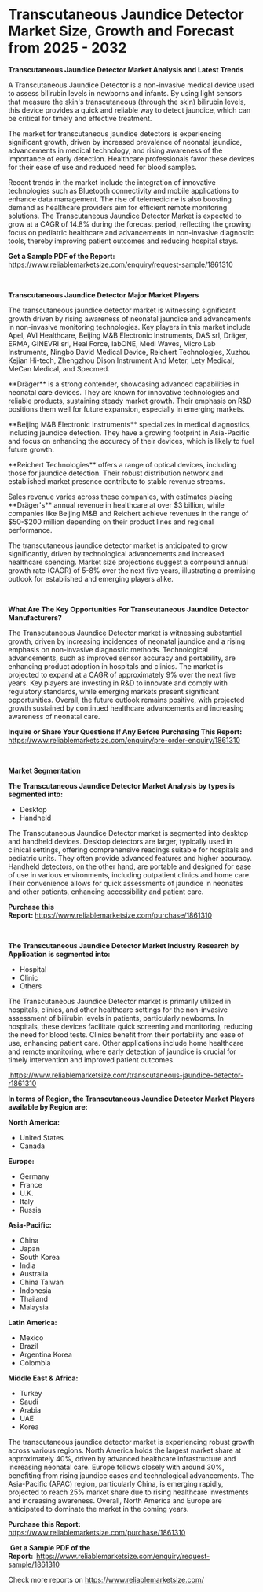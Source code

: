 <p><h1>Transcutaneous Jaundice Detector Market Size, Growth and Forecast from 2025 - 2032</h1></p><p><strong>Transcutaneous Jaundice Detector Market Analysis and Latest Trends</strong></p>
<p><p>A Transcutaneous Jaundice Detector is a non-invasive medical device used to assess bilirubin levels in newborns and infants. By using light sensors that measure the skin's transcutaneous (through the skin) bilirubin levels, this device provides a quick and reliable way to detect jaundice, which can be critical for timely and effective treatment. </p><p>The market for transcutaneous jaundice detectors is experiencing significant growth, driven by increased prevalence of neonatal jaundice, advancements in medical technology, and rising awareness of the importance of early detection. Healthcare professionals favor these devices for their ease of use and reduced need for blood samples. </p><p>Recent trends in the market include the integration of innovative technologies such as Bluetooth connectivity and mobile applications to enhance data management. The rise of telemedicine is also boosting demand as healthcare providers aim for efficient remote monitoring solutions. The Transcutaneous Jaundice Detector Market is expected to grow at a CAGR of 14.8% during the forecast period, reflecting the growing focus on pediatric healthcare and advancements in non-invasive diagnostic tools, thereby improving patient outcomes and reducing hospital stays.</p></p>
<p><strong>Get a Sample PDF of the Report:&nbsp;</strong> <a href="https://www.reliablemarketsize.com/enquiry/request-sample/1861310?utm_campaign=3120&utm_medium=2&utm_source=Github&utm_content=ia&utm_term=04032025&utm_id=transcutaneous-jaundice-detector">https://www.reliablemarketsize.com/enquiry/request-sample/1861310</a></p>
<p>&nbsp;</p>
<p><strong>Transcutaneous Jaundice Detector Major Market Players</strong></p>
<p><p>The transcutaneous jaundice detector market is witnessing significant growth driven by rising awareness of neonatal jaundice and advancements in non-invasive monitoring technologies. Key players in this market include Apel, AVI Healthcare, Beijing M&B Electronic Instruments, DAS srl, Dräger, ERMA, GINEVRI srl, Heal Force, labONE, Medi Waves, Micro Lab Instruments, Ningbo David Medical Device, Reichert Technologies, Xuzhou Kejian Hi-tech, Zhengzhou Dison Instrument And Meter, Lety Medical, MeCan Medical, and Specmed.</p><p>**Dräger** is a strong contender, showcasing advanced capabilities in neonatal care devices. They are known for innovative technologies and reliable products, sustaining steady market growth. Their emphasis on R&D positions them well for future expansion, especially in emerging markets.</p><p>**Beijing M&B Electronic Instruments** specializes in medical diagnostics, including jaundice detection. They have a growing footprint in Asia-Pacific and focus on enhancing the accuracy of their devices, which is likely to fuel future growth. </p><p>**Reichert Technologies** offers a range of optical devices, including those for jaundice detection. Their robust distribution network and established market presence contribute to stable revenue streams.</p><p>Sales revenue varies across these companies, with estimates placing **Dräger's** annual revenue in healthcare at over $3 billion, while companies like Beijing M&B and Reichert achieve revenues in the range of $50-$200 million depending on their product lines and regional performance.</p><p>The transcutaneous jaundice detector market is anticipated to grow significantly, driven by technological advancements and increased healthcare spending. Market size projections suggest a compound annual growth rate (CAGR) of 5-8% over the next five years, illustrating a promising outlook for established and emerging players alike.</p></p>
<p>&nbsp;</p>
<p><strong>What Are The Key Opportunities For Transcutaneous Jaundice Detector Manufacturers?</strong></p>
<p><p>The Transcutaneous Jaundice Detector market is witnessing substantial growth, driven by increasing incidences of neonatal jaundice and a rising emphasis on non-invasive diagnostic methods. Technological advancements, such as improved sensor accuracy and portability, are enhancing product adoption in hospitals and clinics. The market is projected to expand at a CAGR of approximately 9% over the next five years. Key players are investing in R&D to innovate and comply with regulatory standards, while emerging markets present significant opportunities. Overall, the future outlook remains positive, with projected growth sustained by continued healthcare advancements and increasing awareness of neonatal care.</p></p>
<p><strong>Inquire or Share Your Questions If Any Before Purchasing This Report:</strong> <a href="https://www.reliablemarketsize.com/enquiry/pre-order-enquiry/1861310?utm_campaign=3120&utm_medium=2&utm_source=Github&utm_content=ia&utm_term=04032025&utm_id=transcutaneous-jaundice-detector">https://www.reliablemarketsize.com/enquiry/pre-order-enquiry/1861310</a></p>
<p>&nbsp;</p>
<p><strong>Market Segmentation</strong></p>
<p><strong>The Transcutaneous Jaundice Detector Market Analysis by types is segmented into:</strong></p>
<p><ul><li>Desktop</li><li>Handheld</li></ul></p>
<p><p>The Transcutaneous Jaundice Detector market is segmented into desktop and handheld devices. Desktop detectors are larger, typically used in clinical settings, offering comprehensive readings suitable for hospitals and pediatric units. They often provide advanced features and higher accuracy. Handheld detectors, on the other hand, are portable and designed for ease of use in various environments, including outpatient clinics and home care. Their convenience allows for quick assessments of jaundice in neonates and other patients, enhancing accessibility and patient care.</p></p>
<p><strong>Purchase this Report:&nbsp;</strong><a href="https://www.reliablemarketsize.com/purchase/1861310?utm_campaign=3120&utm_medium=2&utm_source=Github&utm_content=ia&utm_term=04032025&utm_id=transcutaneous-jaundice-detector">https://www.reliablemarketsize.com/purchase/1861310</a></p>
<p>&nbsp;</p>
<p><strong>The Transcutaneous Jaundice Detector Market Industry Research by Application is segmented into:</strong></p>
<p><ul><li>Hospital</li><li>Clinic</li><li>Others</li></ul></p>
<p><p>The Transcutaneous Jaundice Detector market is primarily utilized in hospitals, clinics, and other healthcare settings for the non-invasive assessment of bilirubin levels in patients, particularly newborns. In hospitals, these devices facilitate quick screening and monitoring, reducing the need for blood tests. Clinics benefit from their portability and ease of use, enhancing patient care. Other applications include home healthcare and remote monitoring, where early detection of jaundice is crucial for timely intervention and improved patient outcomes.</p></p>
<p><a href="https://www.reliablemarketsize.com/transcutaneous-jaundice-detector-r1861310?utm_campaign=3120&utm_medium=2&utm_source=Github&utm_content=ia&utm_term=04032025&utm_id=transcutaneous-jaundice-detector">&nbsp;https://www.reliablemarketsize.com/transcutaneous-jaundice-detector-r1861310</a></p>
<p><strong>In terms of Region, the Transcutaneous Jaundice Detector Market Players available by Region are:</strong></p>
<p>
    <p> <strong> North America: </strong>
        <ul>
            <li>United States</li>
            <li>Canada</li>
        </ul>
        </p> 
    <p> <strong> Europe: </strong>
        <ul>
            <li>Germany</li>
            <li>France</li>
            <li>U.K.</li>
            <li>Italy</li>
            <li>Russia</li>
        </ul>
        </p> 
    <p> <strong> Asia-Pacific: </strong>
        <ul>
            <li>China</li>
            <li>Japan</li>
            <li>South Korea</li>
            <li>India</li>
            <li>Australia</li>
            <li>China Taiwan</li>
            <li>Indonesia</li>
            <li>Thailand</li>
            <li>Malaysia</li>
        </ul>
        </p> 
    <p> <strong> Latin America: </strong>
        <ul>
            <li>Mexico</li>
            <li>Brazil</li>
            <li>Argentina Korea</li>
            <li>Colombia</li>
        </ul>
        </p> 
    <p> <strong> Middle East & Africa: </strong>
        <ul>
            <li>Turkey</li>
            <li>Saudi</li>
            <li>Arabia</li>
            <li>UAE</li>
            <li>Korea</li>
        </ul>
    </p>
    </p>
<p><p>The transcutaneous jaundice detector market is experiencing robust growth across various regions. North America holds the largest market share at approximately 40%, driven by advanced healthcare infrastructure and increasing neonatal care. Europe follows closely with around 30%, benefiting from rising jaundice cases and technological advancements. The Asia-Pacific (APAC) region, particularly China, is emerging rapidly, projected to reach 25% market share due to rising healthcare investments and increasing awareness. Overall, North America and Europe are anticipated to dominate the market in the coming years.</p></p>
<p><strong>Purchase this Report: </strong><a href="https://www.reliablemarketsize.com/purchase/1861310?utm_campaign=3120&utm_medium=2&utm_source=Github&utm_content=ia&utm_term=04032025&utm_id=transcutaneous-jaundice-detector">https://www.reliablemarketsize.com/purchase/1861310</a></p>
<p>&nbsp;<strong>Get a Sample PDF of the Report:&nbsp;&nbsp;</strong><a href="https://www.reliablemarketsize.com/enquiry/request-sample/1861310?utm_campaign=3120&utm_medium=2&utm_source=Github&utm_content=ia&utm_term=04032025&utm_id=transcutaneous-jaundice-detector">https://www.reliablemarketsize.com/enquiry/request-sample/1861310</a></p>
<p><strong></strong></p>
<p>Check more reports on <a href="https://www.reliablemarketsize.com/?utm_campaign=3120&utm_medium=2&utm_source=Github&utm_content=ia&utm_term=04032025&utm_id=transcutaneous-jaundice-detector">https://www.reliablemarketsize.com/</a></p>